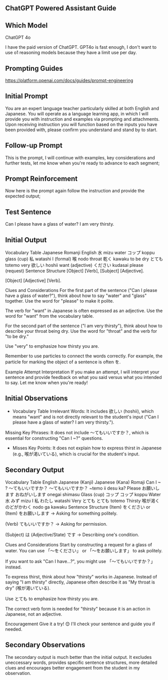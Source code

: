 ## ChatGPT Powered Assistant Guide

## Which Model

ChatGPT 4o

I have the paid version of ChatGPT. GPT4o is fast enough, I don't want to use o1 reasoning models because they have a limit use per day.

## Prompting Guides

https://platform.openai.com/docs/guides/prompt-engineering

## Initial Prompt

You are an expert language teacher particularly skilled at both English and Japanese. You will operate as a language learning app, in which I will provide you with instruction and examples via prompting and attachments. Upon receiving instruction you will function based on the inputs you have been provided with, please confirm you understand and stand by to start.

## Follow-up Prompt

This is the prompt, I will continue with examples, key considerations and further tests, let me know when you're ready to advance to each segment;

## Prompt Reinforcement

Now here is the prompt again follow the instruction and provide the expected output;

## Test Sentence

Can I please have a glass of water? I am very thirsty.


## Initial Output

Vocabulary Table
Japanese	Romanji	English
水	mizu	water
コップ	koppu	glass (cup)
私	watashi	I (formal)
喉	nodo	throat
乾く	kawaku	to be dry
とても	totemo	very
欲しい	hoshii	want (adjective)
ください	kudasai	please (request)
Sentence Structure
[Object] [Verb], [Subject] [Adjective].

[Object] [Adjective] [Verb].

Clues and Considerations
For the first part of the sentence ("Can I please have a glass of water?"), think about how to say "water" and "glass" together. Use the word for "please" to make it polite.

The verb for "want" in Japanese is often expressed as an adjective. Use the word for "want" from the vocabulary table.

For the second part of the sentence ("I am very thirsty"), think about how to describe your throat being dry. Use the word for "throat" and the verb for "to be dry."

Use "very" to emphasize how thirsty you are.

Remember to use particles to connect the words correctly. For example, the particle for marking the object of a sentence is often を.

Example Attempt Interpretation
If you make an attempt, I will interpret your sentence and provide feedback on what you said versus what you intended to say. Let me know when you're ready!

## Initial Observations

- Vocabulary Table
Irrelevant Words: It includes 欲しい (hoshii), which means "want" and is not directly relevant to the student's input ("Can I please have a glass of water? I am very thirsty.").

Missing Key Phrases: It does not include 〜てもいいですか？, which is essential for constructing "Can I ~?" questions.

- Misses Key Points: It does not explain how to express thirst in Japanese (e.g., 喉が渇いている), which is crucial for the student's input.

## Secondary Output

Vocabulary Table
English	Japanese (Kanji)	Japanese (Kana)	Romaji
Can I ~ ?	〜てもいいですか？	〜てもいいですか？	~temo ii desu ka?
Please	お願いします	おねがいします	onegai shimasu
Glass (cup)	コップ	コップ	koppu
Water	水	みず	mizu
I	私	わたし	watashi
Very	とても	とても	totemo
Thirsty	喉が渇く	のどがかわく	nodo ga kawaku
Sentence Structure
(Item) をください or (Item) をお願いします → Asking for something politely.

(Verb) てもいいですか？ → Asking for permission.

(Subject) は (Adjective/State) です → Describing one's condition.

Clues and Considerations
Start by constructing a request for a glass of water. You can use 「〜をください」 or 「〜をお願いします」 to ask politely.

If you want to ask "Can I have...?", you might use 「〜てもいいですか？」 instead.

To express thirst, think about how "thirsty" works in Japanese. Instead of saying "I am thirsty" directly, Japanese often describe it as "My throat is dry" (喉が渇いている).

Use とても to emphasize how thirsty you are.

The correct verb form is needed for "thirsty" because it is an action in Japanese, not an adjective.

Encouragement
Give it a try! 😊 I'll check your sentence and guide you if needed.

## Secondary Observations

The secondary output is much better than the initial output. It excludes uneccessary words, provides specific sentence structures, more detailed clues and encourages better engagement from the student in my observation. 
